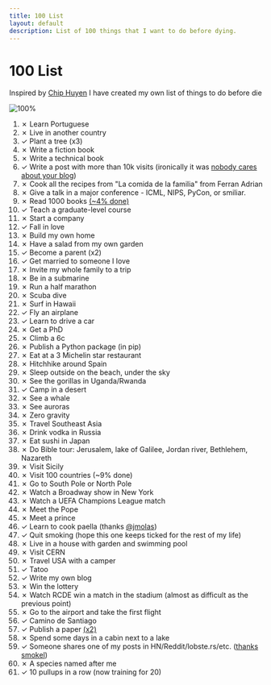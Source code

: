 ```yaml
---
title: 100 List
layout: default
description: List of 100 things that I want to do before dying.
---
```


# 100 List

Inspired by [Chip Huyen](https://huyenchip.com/list-100/) I have created my own list of things to do before die

![100%](https://progress-bar.dev/28/?scale=100&title=100%20List&width=120&color=babaca)

1. ✗ Learn Portuguese
2. ✗ Live in another country
3. ✓ Plant a tree (x3)
4. ✗ Write a fiction book
5. ✗ Write a technical book
6. ✓ Write a post with more than 10k visits (ironically it was [nobody cares about your blog](https://www.alexmolas.com/2023/07/15/nobody-cares-about-your-blog.html))
7. ✗ Cook all the recipes from "La comida de la familia" from Ferran Adrian 
8. ✗ Give a talk in a major conference - ICML, NIPS, PyCon, or smiliar.
9. ✗ Read 1000 books [(~4% done)](https://www.goodreads.com/user/show/64719677-lex-molas)
10. ✓ Teach a graduate-level course
11. ✗ Start a company
12. ✓ Fall in love
13. ✗ Build my own home
14. ✗ Have a salad from my own garden
15. ✓ Become a parent (x2)
16. ✓ Get married to someone I love
17. ✗ Invite my whole family to a trip
18. ✗ Be in a submarine
19. ✗ Run a half marathon
20. ✗ Scuba dive
21. ✗ Surf in Hawaii
22. ✓ Fly an airplane
23. ✓ Learn to drive a car
24. ✗ Get a PhD
25. ✗ Climb a 6c
26. ✗ Publish a Python package (in pip)
27. ✗ Eat at a 3 Michelin star restaurant
28. ✗ Hitchhike around Spain
29. ✗ Sleep outside on the beach, under the sky
30. ✗ See the gorillas in Uganda/Rwanda
31. ✓ Camp in a desert
32. ✗ See a whale
33. ✗ See auroras
34. ✗ Zero gravity
35. ✗ Travel Southeast Asia
36. ✗ Drink vodka in Russia
37. ✗ Eat sushi in Japan
38. ✗ Do Bible tour: Jerusalem, lake of Galilee, Jordan river, Bethlehem, Nazareth
39. ✗ Visit Sicily
40. ✗ Visit 100 countries (~9% done)
41. ✗ Go to South Pole or North Pole
42. ✗ Watch a Broadway show in New York
43. ✗ Watch a UEFA Champions League match
44. ✗ Meet the Pope
45. ✗ Meet a prince
46. ✓ Learn to cook paella (thanks [@jmolas](https://twitter.com/jmolas))
47. ✓ Quit smoking (hope this one keeps ticked for the rest of my life)
48. ✗ Live in a house with garden and swimming pool 
49. ✗ Visit CERN
50. ✗ Travel USA with a camper
51. ✓ Tatoo
52. ✓ Write my own blog
53. ✗ Win the lottery
54. ✗ Watch RCDE win a match in the stadium (almost as difficult as the previous point)
55. ✗ Go to the airport and take the first flight
56. ✓ Camino de Santiago
57. ✓ Publish a paper [(x2)](https://scholar.google.com/citations?user=2FccG04AAAAJ)
58. ✗ Spend some days in a cabin next to a lake
59. ✓ Someone shares one of my posts in HN/Reddit/lobste.rs/etc. ([thanks smokel](https://news.ycombinator.com/item?id=36745138))
60. ✗ A species named after me
61. ✓ 10 pullups in a row (now training for 20)
